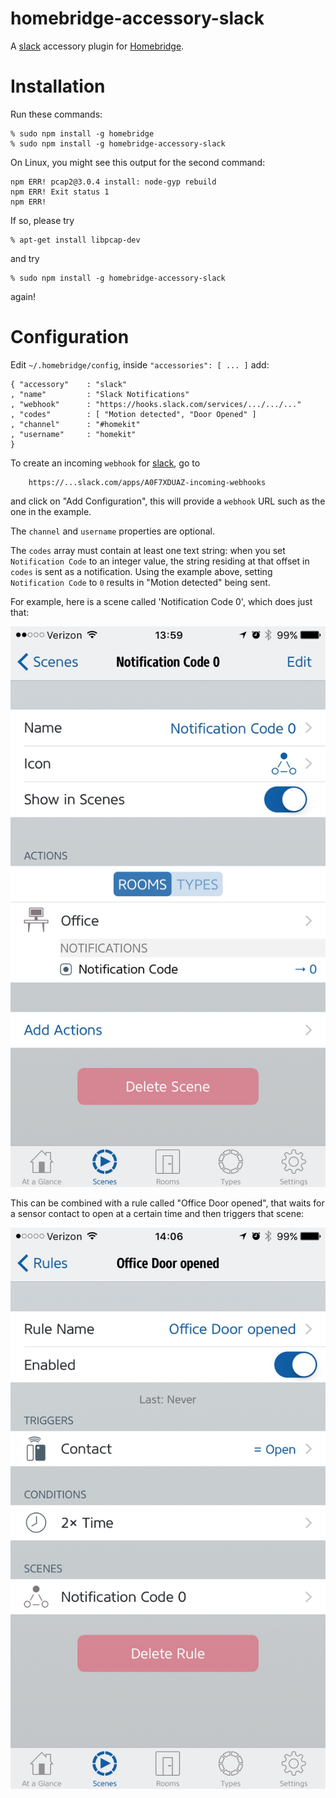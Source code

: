 # homebridge-accessory-slack
A [slack](https://slack.com) accessory plugin for [Homebridge](https://github.com/nfarina/homebridge).

# Installation
Run these commands:

    % sudo npm install -g homebridge
    % sudo npm install -g homebridge-accessory-slack

On Linux, you might see this output for the second command:

    npm ERR! pcap2@3.0.4 install: node-gyp rebuild
    npm ERR! Exit status 1
    npm ERR!

If so, please try

    % apt-get install libpcap-dev

and try

    % sudo npm install -g homebridge-accessory-slack

again!

# Configuration
Edit `~/.homebridge/config`, inside `"accessories": [ ... ]` add:

    { "accessory"    : "slack"
    , "name"         : "Slack Notifications"
    , "webhook"      : "https://hooks.slack.com/services/.../.../..."
    , "codes"        : [ "Motion detected", "Door Opened" ]
    , "channel"      : "#homekit"
    , "username"     : "homekit"
    }

To create an incoming `webhook` for [slack](https://slack.com),
go to

        https://...slack.com/apps/A0F7XDUAZ-incoming-webhooks

and click on "Add Configuration",
this will provide a `webhook` URL such as the one in the example.

The `channel` and `username` properties are optional.

The `codes` array must contain at least one text string:
when you set `Notification Code` to an integer value,
the string residing at that offset in `codes` is sent as a notification.
Using the example above,
setting `Notification Code` to `0` results in "Motion detected" being sent.

For example,
here is a scene called 'Notification Code 0',
which does just that:

<img src='1.jpg' />

This can be combined with a rule called "Office Door opened",
that waits for a sensor contact to open at a certain time and then triggers that scene:

<img src='2.jpg' />
